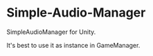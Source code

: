 # Simple-Audio-Manager
SimpleAudioManager for Unity.

It's best to use it as instance in GameManager.

